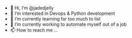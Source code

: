 - 👋 Hi, I’m @jadedjelly
- 👀 I’m interested in Devops & Python development
- 🌱 I’m currently learning far too much to list
- 💞️ I’m currently working to automate myself out of a job
- 📫 How to reach me ...

<!---
jadedjelly/jadedjelly is a ✨ special ✨ repository because its `README.md` (this file) appears on your GitHub profile.
You can click the Preview link to take a look at your changes.
--->

